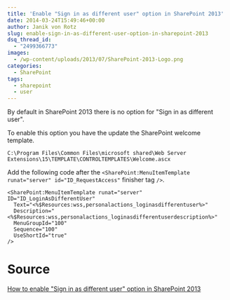 ```yaml
---
title: 'Enable "Sign in as different user" option in SharePoint 2013'
date: 2014-03-24T15:49:46+00:00
author: Janik von Rotz
slug: enable-sign-in-as-different-user-option-in-sharepoint-2013
dsq_thread_id:
  - "2499366773"
images:
  - /wp-content/uploads/2013/07/SharePoint-2013-Logo.png
categories:
  - SharePoint
tags:
  - sharepoint
  - user
---
```

By default in SharePoint 2013 there is no option for "Sign in as different user".

To enable this option you have the update the SharePoint welcome template.<!--more-->

	C:\Program Files\Common Files\microsoft shared\Web Server Extensions\15\TEMPLATE\CONTROLTEMPLATES\Welcome.ascx

Add the following code after the `<SharePoint:MenuItemTemplate runat="server" id="ID_RequestAccess"` finisher tag `/>`.

```
<SharePoint:MenuItemTemplate runat="server" ID="ID_LoginAsDifferentUser"
  Text="<%$Resources:wss,personalactions_loginasdifferentuser%>"
  Description="<%$Resources:wss,personalactions_loginasdifferentuserdescription%>"
  MenuGroupId="100"
  Sequence="100"
  UseShortId="true"
/>
```

# Source

[How to enable "Sign in as different user" option in SharePoint 2013](http://www.codeproject.com/Tips/684751/How-to-enable-Sign-in-as-different-user-option-in)
